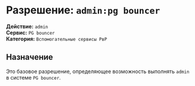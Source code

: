 # Разрешение: `admin:pg bouncer`

**Действие:** `admin`  
**Сервис:** `PG bouncer`  
**Категория:** `Вспомогательные сервисы РвР`

## Назначение
Это базовое разрешение, определяющее возможность выполнять `admin` в системе `PG bouncer`.
